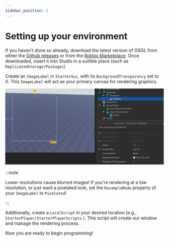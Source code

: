 ```yaml
---
sidebar_position: 2
---
```


# Setting up your environment

If you haven't done so already, download the latest version of OSGL from either the [Github releases](https://github.com/Gunshot-Sound-Studios/osgl-graphics/releases/latest) or from the [Roblox Marketplace](https://create.roblox.com/store/asset/18468099737/OSGL). Once downloaded, insert it into Studio in a suitible place (such as `ReplicatedStorage/Packages`)

Create an `ImageLabel` in `StarterGui`, with its `BackgroundTransparency` set to 0. This `ImageLabel` will act as your primary canvas for rendering graphics.

![Studio View](./img/blank-canv.jpeg)

:::note

Lower resolutions cause blurred images! If you're rendering at a low resolution, or just want a pixelated look, set the `ResampleMode` property of your `ImageLabel` to `Pixelated`!

:::

Additionally, create a `LocalScript` in your desired location (e.g., `StarterPlayer/StarterPlayerScripts` ). This script will create our window and manage the rendering process.

Now you are ready to begin programming!